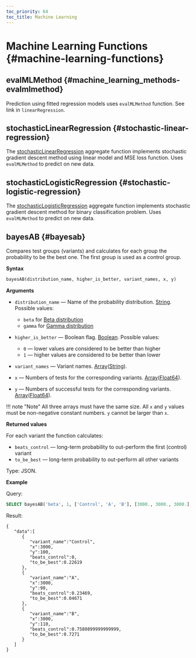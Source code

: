 ```yaml
---
toc_priority: 64
toc_title: Machine Learning
---
```


# Machine Learning Functions {#machine-learning-functions}

## evalMLMethod {#machine_learning_methods-evalmlmethod}

Prediction using fitted regression models uses `evalMLMethod` function. See link in `linearRegression`.

## stochasticLinearRegression {#stochastic-linear-regression}

The [stochasticLinearRegression](../../sql-reference/aggregate-functions/reference/stochasticlinearregression.md#agg_functions-stochasticlinearregression) aggregate function implements stochastic gradient descent method using linear model and MSE loss function. Uses `evalMLMethod` to predict on new data.

## stochasticLogisticRegression {#stochastic-logistic-regression}

The [stochasticLogisticRegression](../../sql-reference/aggregate-functions/reference/stochasticlogisticregression.md#agg_functions-stochasticlogisticregression) aggregate function implements stochastic gradient descent method for binary classification problem. Uses `evalMLMethod` to predict on new data.

## bayesAB {#bayesab}

Compares test groups (variants) and calculates for each group the probability to be the best one. The first group is used as a control group.

**Syntax** 

``` sql
bayesAB(distribution_name, higher_is_better, variant_names, x, y)
```

**Arguments** 

-   `distribution_name` — Name of the probability distribution. [String](../../sql-reference/data-types/string.md). Possible values:

    -   `beta` for [Beta distribution](https://en.wikipedia.org/wiki/Beta_distribution)
    -   `gamma` for [Gamma distribution](https://en.wikipedia.org/wiki/Gamma_distribution)

-   `higher_is_better` — Boolean flag. [Boolean](../../sql-reference/data-types/boolean.md). Possible values:

    -    `0` — lower values are considered to be better than higher
    -    `1` — higher values are considered to be better than lower

-   `variant_names` — Variant names. [Array](../../sql-reference/data-types/array.md)([String](../../sql-reference/data-types/string.md)).

-   `x` — Numbers of tests for the corresponding variants. [Array](../../sql-reference/data-types/array.md)([Float64](../../sql-reference/data-types/float.md)).

-   `y` — Numbers of successful tests for the corresponding variants. [Array](../../sql-reference/data-types/array.md)([Float64](../../sql-reference/data-types/float.md)).

!!! note "Note"
    All three arrays must have the same size. All `x` and `y` values must be non-negative constant numbers. `y` cannot be larger than `x`.

**Returned values**

For each variant the function calculates:
-   `beats_control` — long-term probability to out-perform the first (control) variant
-   `to_be_best` — long-term probability to out-perform all other variants

Type: JSON.

**Example**

Query:

``` sql
SELECT bayesAB('beta', 1, ['Control', 'A', 'B'], [3000., 3000., 3000.], [100., 90., 110.]) FORMAT PrettySpace;
```

Result:

``` text
{
   "data":[
      {
         "variant_name":"Control",
         "x":3000,
         "y":100,
         "beats_control":0,
         "to_be_best":0.22619
      },
      {
         "variant_name":"A",
         "x":3000,
         "y":90,
         "beats_control":0.23469,
         "to_be_best":0.04671
      },
      {
         "variant_name":"B",
         "x":3000,
         "y":110,
         "beats_control":0.7580899999999999,
         "to_be_best":0.7271
      }
   ]
}
```

